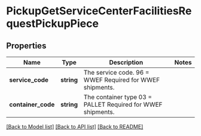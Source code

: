 # PickupGetServiceCenterFacilitiesRequestPickupPiece

## Properties
Name | Type | Description | Notes
------------ | ------------- | ------------- | -------------
**service_code** | **string** | The service code. 96 &#x3D; WWEF  Required for WWEF shipments. | 
**container_code** | **string** | The container type 03 &#x3D; PALLET  Required for WWEF shipments. | 

[[Back to Model list]](../../README.md#documentation-for-models) [[Back to API list]](../../README.md#documentation-for-api-endpoints) [[Back to README]](../../README.md)

